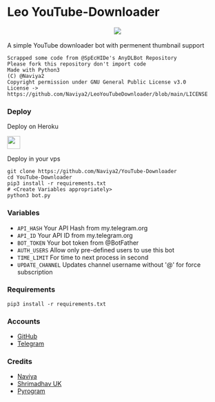 # Leo YouTube-Downloader
<p align="center">
  <img src="https://telegra.ph/file/0ed2a9164d62752f25aee.jpg"></p>
A simple YouTube downloader bot with permenent thumbnail support

```
Scrapped some code from @SpEcHIDe's AnyDLBot Repository
Please fork this repository don't import code
Made with Python3
(C) @Naviya2
Copyright permission under GNU General Public License v3.0
License -> https://github.com/Naviya2/LeoYouTubeDownloader/blob/main/LICENSE
```

### Deploy 

Deploy on Heroku
<p align="left">
  <a href="https://heroku.com/deploy?template=https://github.com/Naviya2/LeoYouTubeDownloader">
     <img height="30px" src="https://img.shields.io/badge/Deploy%20To%20Heroku-blueviolet?style=for-the-badge&logo=heroku">
  </a>
</p>

Deploy in your vps
```
git clone https://github.com/Naviya2/YouTube-Downloader
cd YouTube-Downloader
pip3 install -r requirements.txt
# <Create Variables appropriately>
python3 bot.py
```

### Variables

* `API_HASH` Your API Hash from my.telegram.org
* `API_ID` Your API ID from my.telegram.org
* `BOT_TOKEN` Your bot token from @BotFather
* `AUTH_USERS` Allow only pre-defined users to use this bot 
* `TIME_LIMIT` For time to next process in second 
* `UPDATE_CHANNEL` Updates channel username without '@' for force subscription

### Requirements

`pip3 install -r requirements.txt`

### Accounts

* [GitHub](https://github.com/Naviya2)
* [Telegram](https://telegram.me/naviya2)

### Credits

* [Naviya](https://github.com/Naviya2)
* [Shrimadhav UK](https://github.com/SpEcHIDe)
* [Pyrogram](https://github.com/pyrogram/pyrogram)
